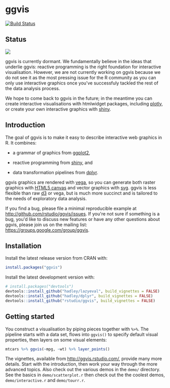 # ggvis
[![Build Status](https://travis-ci.org/rstudio/ggvis.svg?branch=master)](https://travis-ci.org/rstudio/ggvis)

## Status
![](https://img.shields.io/badge/lifecycle-dormant-blue.svg)
 
ggvis is currently dormant. We fundamentally believe in the ideas that underlie ggvis: reactive programming is the right foundation for interactive visualisation. However, we are not currently working on ggvis because we do not see it as the most pressing issue for the R community as you can only use interactive graphics once you've successfuly tackled the rest of the data analysis process.

We hope to come back to ggvis in the future; in the meantime you can create interactive visualisations with htmlwidget packages, including [plotly](http://www.htmlwidgets.org/showcase_plotly.html), or create your own interactive graphics with [shiny](https://blog.rstudio.com/2015/06/16/shiny-0-12-interactive-plots-with-ggplot2/).

## Introduction

The goal of ggvis is to make it easy to describe interactive web graphics in
R. It combines:

* a grammar of graphics from [ggplot2](http://github.com/hadley/ggplot2),
  
* reactive programming from [shiny](http://github.com/rstudio/shiny), and

* data transformation pipelines from [dplyr](http://github.com/hadley/dplyr).

ggvis graphics are rendered with [vega](https://github.com/trifacta/vega), so you can generate both raster graphics with [HTML5 canvas](http://diveintohtml5.info/canvas.html) and vector graphics with
[svg](http://en.wikipedia.org/wiki/Scalable_Vector_Graphics). ggvis is less flexible than raw [d3](http://d3js.org/) or vega, but is much more succinct and is tailored to the needs of exploratory data analysis.

If you find a bug, please file a minimal reproducible example at http://github.com/rstudio/ggvis/issues. If you're not sure if something is a bug, you'd like to discuss new features or have any other questions about ggvis, please join us on the mailing list: https://groups.google.com/group/ggvis.

## Installation 

Install the latest release version from CRAN with:

```R
install.packages("ggvis")
```

Install the latest development version with:

```R
# install.packages("devtools")
devtools::install_github("hadley/lazyeval", build_vignettes = FALSE)
devtools::install_github("hadley/dplyr", build_vignettes = FALSE)
devtools::install_github("rstudio/ggvis", build_vignettes = FALSE)
```

## Getting started

You construct a visualisation by piping pieces together with `%>%`. The pipeline starts with a data set, flows into `ggvis()` to specify default visual properties, then layers on some visual elements:

```R
mtcars %>% ggvis(~mpg, ~wt) %>% layer_points()
```

The vignettes, available from http://ggvis.rstudio.com/, provide many more details. Start with the introduction, then work your way through the more advanced topics. Also check out the
various demos in the `demo/` directory. See the basics in `demo/scatterplot.r`
then check out the the coolest demos, `demo/interactive.r` and `demo/tourr.r`.
